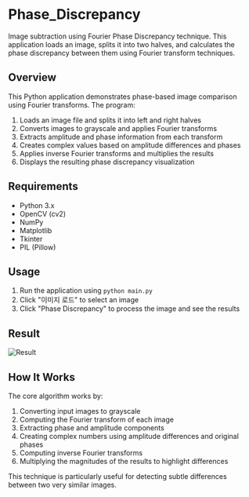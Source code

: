 # Phase_Discrepancy

Image subtraction using Fourier Phase Discrepancy technique. This application loads an image, splits it into two halves, and calculates the phase discrepancy between them using Fourier transform techniques.

## Overview

This Python application demonstrates phase-based image comparison using Fourier transforms. The program:
1. Loads an image file and splits it into left and right halves
2. Converts images to grayscale and applies Fourier transforms
3. Extracts amplitude and phase information from each transform
4. Creates complex values based on amplitude differences and phases
5. Applies inverse Fourier transforms and multiplies the results
6. Displays the resulting phase discrepancy visualization

## Requirements
- Python 3.x
- OpenCV (cv2)
- NumPy
- Matplotlib
- Tkinter
- PIL (Pillow)

## Usage
1. Run the application using `python main.py`
2. Click "이미지 로드" to select an image
3. Click "Phase Discrepancy" to process the image and see the results

## Result

![Result](result.png)

## How It Works

The core algorithm works by:
1. Converting input images to grayscale
2. Computing the Fourier transform of each image
3. Extracting phase and amplitude components
4. Creating complex numbers using amplitude differences and original phases
5. Computing inverse Fourier transforms
6. Multiplying the magnitudes of the results to highlight differences

This technique is particularly useful for detecting subtle differences between two very similar images.